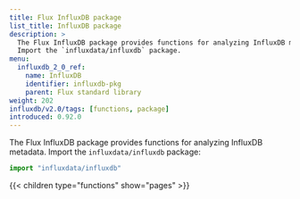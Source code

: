 ```yaml
---
title: Flux InfluxDB package
list_title: InfluxDB package
description: >
  The Flux InfluxDB package provides functions for analyzing InfluxDB metadata.
  Import the `influxdata/influxdb` package.
menu:
  influxdb_2_0_ref:
    name: InfluxDB
    identifier: influxdb-pkg
    parent: Flux standard library
weight: 202
influxdb/v2.0/tags: [functions, package]
introduced: 0.92.0
---
```


The Flux InfluxDB package provides functions for analyzing InfluxDB metadata.
Import the `influxdata/influxdb` package:

```js
import "influxdata/influxdb"
```

{{< children type="functions" show="pages" >}}